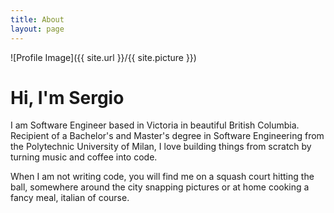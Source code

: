 ```yaml
---
title: About
layout: page
---
```

![Profile Image]({{ site.url }}/{{ site.picture }})

# Hi, I'm Sergio

I am Software Engineer based in Victoria in beautiful British Columbia. Recipient of a Bachelor's and Master's degree in Software Engineering from the Polytechnic University of Milan, I love building things from scratch by turning music and coffee into code.

When I am not writing code, you will find me on a squash court hitting the ball, somewhere around the city snapping pictures or at home cooking a fancy meal, italian of course.